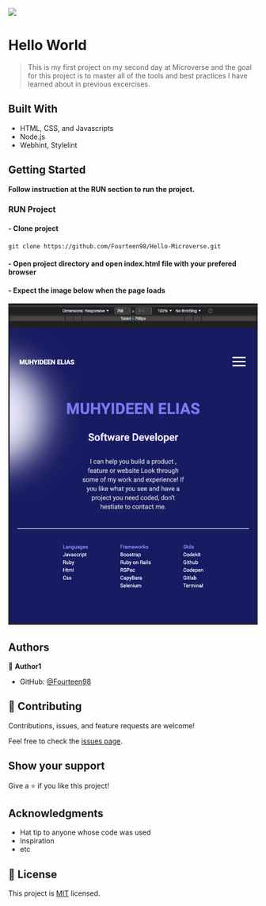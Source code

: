 ![](https://img.shields.io/badge/Microverse-blueviolet)

# Hello World

>This is my first project on my second day at Microverse and the goal for this project is to master all of the tools and best practices I have learned about in previous excercises. 

## Built With

- HTML, CSS, and Javascripts
- Node.js
- Webhint, Stylelint

## Getting Started

**Follow instruction at the RUN section to run the project.**

### RUN Project
#### - Clone project 
```
git clone https://github.com/Fourteen98/Hello-Microverse.git
```
#### - Open project directory and open index.html file with your prefered browser
####  - Expect the image below when the page loads
![Screenshot](screenshot.png)
## Authors

👤 **Author1**

- GitHub: [@Fourteen98](https://github.com/Fourteen98)


## 🤝 Contributing

Contributions, issues, and feature requests are welcome!

Feel free to check the [issues page](../../issues/).

## Show your support

Give a ⭐️ if you like this project!

## Acknowledgments

- Hat tip to anyone whose code was used
- Inspiration
- etc

## 📝 License

This project is [MIT](./MIT.md) licensed.
